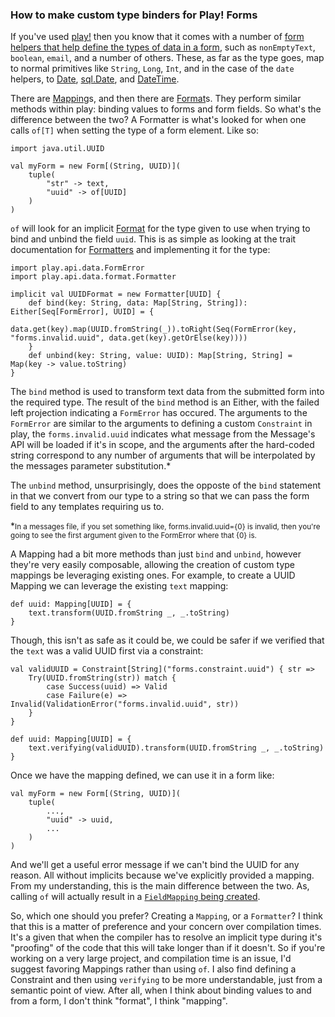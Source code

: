 ### How to make custom type binders for Play! Forms

If you've used [play!] then you know that it comes with a number of 
[form helpers that help define the types of data in a form], such as 
`nonEmptyText`, `boolean`, `email`, and a number of others. These, as 
far as the type goes, map to normal primitives like `String`, `Long`, 
`Int`, and in the case of the `date` helpers, to [Date], [sql.Date], 
and [DateTime].

There are [Mapping]s, and then there are [Format]s. They perform similar 
methods within play: binding values to forms and form fields. So what's 
the difference between the two? A Formatter is what's looked for when 
one calls `of[T]` when setting the type of a form element. Like so:

	import java.util.UUID

	val myForm = new Form[(String, UUID)](
		tuple(
			"str" -> text,
			"uuid" -> of[UUID]
		)
	)

`of` will look for an implicit [Format] for the type given to use when 
trying to bind and unbind the field `uuid`. This is as simple as looking 
at the trait documentation for [Formatters] and implementing it for the
type:

	import play.api.data.FormError
	import play.api.data.format.Formatter

	implicit val UUIDFormat = new Formatter[UUID] {
		def bind(key: String, data: Map[String, String]): Either[Seq[FormError], UUID] = {
			data.get(key).map(UUID.fromString(_)).toRight(Seq(FormError(key, "forms.invalid.uuid", data.get(key).getOrElse(key))))
		}
		def unbind(key: String, value: UUID): Map[String, String] = Map(key -> value.toString)
	}

The `bind` method is used to transform text data from the submitted form 
into the required type. The result of the `bind` method is an Either, 
with the failed left projection indicating a `FormError` has occured. 
The arguments to the `FormError` are similar to the arguments to defining
a custom `Constraint` in play, the `forms.invalid.uuid` indicates what
message from the Message's API will be loaded if it's in scope, and the
arguments after the hard-coded string correspond to any number of arguments
that will be interpolated by the messages parameter substitution.\*

The `unbind` method, unsurprisingly, does the opposte of the `bind` 
statement in that we convert from our type to a string so that we can 
pass the form field to any templates requiring us to.

\*<small>In a messages file, if you set something like, forms.invalid.uuid={0} is invalid, 
then you're going to see the first argument given to the FormError where that {0}
is.
</small>

A Mapping had a bit more methods than just `bind` and `unbind`, however 
they're very easily composable, allowing the creation of custom type
mappings be leveraging existing ones. For example, to create a UUID 
Mapping we can leverage the existing `text` mapping:

	def uuid: Mapping[UUID] = {
		text.transform(UUID.fromString _, _.toString)
	}
	
Though, this isn't as safe as it could be, we could be safer if we verified that 
the `text` was a valid UUID first via a constraint:

	val validUUID = Constraint[String]("forms.constraint.uuid") { str =>
		Try(UUID.fromString(str)) match {
			case Success(uuid) => Valid
			case Failure(e) => Invalid(ValidationError("forms.invalid.uuid", str))
		}
	}

	def uuid: Mapping[UUID] = {
		text.verifying(validUUID).transform(UUID.fromString _, _.toString)
	}

Once we have the mapping defined, we can use it in a form like:

	val myForm = new Form[(String, UUID)](
		tuple(
			...,
			"uuid" -> uuid,
			...
		)
	)

And we'll get a useful error message if we can't bind the UUID for any reason.
All without implicits because we've explicitly provided a mapping. From my 
understanding, this is the main difference between the two. As, calling `of` 
will actually result in a [`FieldMapping` being created].

So, which one should you prefer? Creating a `Mapping`, or a `Formatter`? 
I think that this is a matter of preference and your concern over compilation 
times. It's a given that when the compiler has to resolve an implicit type 
during it's "proofing" of the code that this will take longer than if it 
doesn't. So if you're working on a very large project, and compilation 
time is an issue, I'd suggest favoring Mappings rather than using `of`. 
I also find defining a Constraint and then using `verifying` to be more
understandable, just from a semantic point of view. After all, when I 
think about binding values to and from a form, I don't think "format", I 
think "mapping".


[play!]:https://playframework.com/
[form helpers that help define the types of data in a form]:https://playframework.com/documentation/2.3.x/ScalaForms
[Date]:https://docs.oracle.com/javase/8/docs/api/java/util/Date.html
[sql.Date]:https://docs.oracle.com/javase/8/docs/api/java/sql/Date.html
[DateTime]:http://joda-time.sourceforge.net/apidocs/org/joda/time/DateTime.html
[Mapping]:https://www.playframework.com/documentation/2.3.x/api/scala/index.html#play.api.data.Mapping
[Format]:https://www.playframework.com/documentation/2.3.x/api/scala/index.html#play.api.data.format.Formats$
[Formatters]:https://www.playframework.com/documentation/2.3.x/api/scala/index.html#play.api.data.format.Formatter
[`FieldMapping` being created]:https://github.com/playframework/playframework/blob/2.3.x/framework/src/play/src/main/scala/play/api/data/Forms.scala#L41
